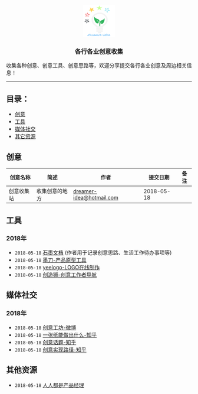 <p align="center">
  <img src="https://github.com/dreamer-idea/idea/blob/master/assets/dreamer-idea.png?raw=true" width="86" height="86" />
  <h3 align="center">各行各业创意收集</h3>
</p>

收集各种创意、创意工具、创意思路等，欢迎分享提交各行各业创意及周边相关信息！

----

## <a name="toc"></a>目录：

- [创意](#idea)
- [工具](#tools)
- [媒体社交](#medias)
- [其它资源](#others)

## <a name="idea"></a>创意

|创意名称       |简述         |作者         |提交日期       |备注     |
|----          |----        |----         |----         |----     |
|创意收集站      |收集创意的地方    |dreamer-idea@hotmail.com   |2018-05-18     |       |


## <a name="tools"></a>工具

### 2018年

- `2018-05-18` [石墨文档](https://shimo.im/) (作者用于记录创意思路、生活工作待办事项等)
- `2018-05-18` [墨刀-产品原型工具](https://modao.cc/)
- `2018-05-18` [yeelogo-LOGO在线制作](http://yeelogo.com)
- `2018-05-18` [创造狮-创意工作者导航](http://chuangzaoshi.com/)

## <a name="medias"></a>媒体社交

### 2018年

- `2018-05-18` [创意工坊-微博](https://weibo.com/gongfang?is_all=1)
- `2018-05-18` [一张纸能做出什么-知乎](https://www.zhihu.com/question/35104273/answer/391483034)
- `2018-05-18` [创意话题-知乎](https://www.zhihu.com/topic/19556774/hot)
- `2018-05-18` [创意实现路径-知乎](https://zhuanlan.zhihu.com/p/21719921)

## <a name="others"></a>其他资源

- `2018-05-18` [人人都是产品经理](http://www.woshipm.com/)




